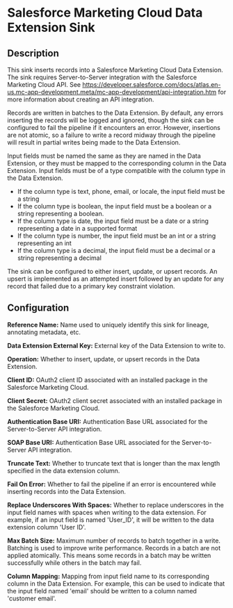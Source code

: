 # Salesforce Marketing Cloud Data Extension Sink


Description
-----------
This sink inserts records into a Salesforce Marketing Cloud Data Extension.
The sink requires Server-to-Server integration with the Salesforce Marketing Cloud API. See
https://developer.salesforce.com/docs/atlas.en-us.mc-app-development.meta/mc-app-development/api-integration.htm
for more information about creating an API integration.

Records are written in batches to the Data Extension. By default, any errors inserting the
records will be logged and ignored, though the sink can be configured to fail the pipeline if
it encounters an error. However, insertions are not atomic, so a failure to write a record
midway through the pipeline will result in partial writes being made to the Data Extension.

Input fields must be named the same as they are named in the Data Extension, or they must
be mapped to the corresponding column in the Data Extension.
Input fields must be of a type compatible with the column type in the Data Extension.

  - If the column type is text, phone, email, or locale, the input field must be a string
  - If the column type is boolean, the input field must be a boolean or a string representing a boolean.
  - If the column type is date, the input field must be a date or a string representing a date in a supported format
  - If the column type is number, the input field must be an int or a string representing an int
  - If the column type is a decimal, the input field must be a decimal or a string representing a decimal

The sink can be configured to either insert, update, or upsert records. An upsert is implemented as
an attempted insert followed by an update for any record that failed due to a primary key constraint violation.

Configuration
-------------

**Reference Name:** Name used to uniquely identify this sink for lineage, annotating metadata, etc.

**Data Extension External Key:** External key of the Data Extension to write to.

**Operation:** Whether to insert, update, or upsert records in the Data Extension.

**Client ID:** OAuth2 client ID associated with an installed package in the Salesforce Marketing Cloud.

**Client Secret:** OAuth2 client secret associated with an installed package in the Salesforce Marketing Cloud.

**Authentication Base URI:** Authentication Base URL associated for the Server-to-Server API integration.

**SOAP Base URI:** Authentication Base URL associated for the Server-to-Server API integration.

**Truncate Text:** Whether to truncate text that is longer than the max length specified in the data extension column.

**Fail On Error:** Whether to fail the pipeline if an error is encountered while inserting records into
the Data Extension.

**Replace Underscores With Spaces:** Whether to replace underscores in the input field names with spaces
when writing to the data extension. For example, if an input field is named 'User_ID', it will be written
to the data extension column 'User ID'.

**Max Batch Size:** Maximum number of records to batch together in a write. Batching is used to improve
write performance. Records in a batch are not applied atomically. This means some records in a batch
may be written successfully while others in the batch may fail.

**Column Mapping:** Mapping from input field name to its corresponding column in the Data Extension.
For example, this can be used to indicate that the input field named 'email' should be written to
a column named 'customer email'.
